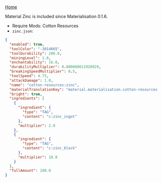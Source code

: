 [Home](https://shedaniel.me/MaterialisationData/)

Material Zinc is included since Materialisation 0.1.6.
- Require Mods: Cotton Resources
- `zinc.json`:
```json
{
  "enabled": true,
  "toolColor": "-3014665",
  "toolDurability": 200.0,
  "miningLevel": 1.0,
  "enchantability": 16.0,
  "durabilityMultiplier": 0.800000011920929,
  "breakingSpeedMultiplier": 0.5,
  "toolSpeed": 4.75,
  "attackDamage": 1.0,
  "name": "cotton-resources:zinc",
  "materialTranslationKey": "material.materialisation.cotton-resources.zinc",
  "bright": true,
  "ingredients": [
    {
      "ingredient": {
        "type": "TAG",
        "content": "c:zinc_ingot"
      },
      "multiplier": 2.0
    },
    {
      "ingredient": {
        "type": "TAG",
        "content": "c:zinc_block"
      },
      "multiplier": 18.0
    }
  ],
  "fullAmount": 100.0
}
```
